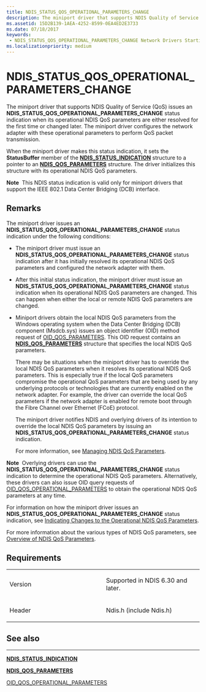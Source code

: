 ```yaml
---
title: NDIS_STATUS_QOS_OPERATIONAL_PARAMETERS_CHANGE
description: The miniport driver that supports NDIS Quality of Service (QoS) issues an NDIS_STATUS_QOS_OPERATIONAL_PARAMETERS_CHANGE status indication when its operational NDIS QoS parameters are either resolved for the first time or changed later.
ms.assetid: 15D2B139-1AEA-4252-8599-0EA4ED2E3733
ms.date: 07/18/2017
keywords:
 - NDIS_STATUS_QOS_OPERATIONAL_PARAMETERS_CHANGE Network Drivers Starting with Windows Vista
ms.localizationpriority: medium
---
```


# NDIS\_STATUS\_QOS\_OPERATIONAL\_PARAMETERS\_CHANGE


The miniport driver that supports NDIS Quality of Service (QoS) issues an **NDIS\_STATUS\_QOS\_OPERATIONAL\_PARAMETERS\_CHANGE** status indication when its operational NDIS QoS parameters are either resolved for the first time or changed later. The miniport driver configures the network adapter with these operational parameters to perform QoS packet transmission.

When the miniport driver makes this status indication, it sets the **StatusBuffer** member of the [**NDIS\_STATUS\_INDICATION**](https://docs.microsoft.com/windows-hardware/drivers/ddi/content/ndis/ns-ndis-_ndis_status_indication) structure to a pointer to an [**NDIS\_QOS\_PARAMETERS**](https://docs.microsoft.com/windows-hardware/drivers/ddi/content/ntddndis/ns-ntddndis-_ndis_qos_parameters) structure. The driver initializes this structure with its operational NDIS QoS parameters.

**Note**  This NDIS status indication is valid only for miniport drivers that support the IEEE 802.1 Data Center Bridging (DCB) interface.

 

Remarks
-------

The miniport driver issues an **NDIS\_STATUS\_QOS\_OPERATIONAL\_PARAMETERS\_CHANGE** status indication under the following conditions:

-   The miniport driver must issue an **NDIS\_STATUS\_QOS\_OPERATIONAL\_PARAMETERS\_CHANGE** status indication after it has initially resolved its operational NDIS QoS parameters and configured the network adapter with them.

-   After this initial status indication, the miniport driver must issue an **NDIS\_STATUS\_QOS\_OPERATIONAL\_PARAMETERS\_CHANGE** status indication when its operational NDIS QoS parameters are changed. This can happen when either the local or remote NDIS QoS parameters are changed.

-   Miniport drivers obtain the local NDIS QoS parameters from the Windows operating system when the Data Center Bridging (DCB) component (Msdcb.sys) issues an object identifier (OID) method request of [OID\_QOS\_PARAMETERS](https://docs.microsoft.com/windows-hardware/drivers/network/oid-qos-parameters). This OID request contains an [**NDIS\_QOS\_PARAMETERS**](https://docs.microsoft.com/windows-hardware/drivers/ddi/content/ntddndis/ns-ntddndis-_ndis_qos_parameters) structure that specifies the local NDIS QoS parameters.

    There may be situations when the miniport driver has to override the local NDIS QoS parameters when it resolves its operational NDIS QoS parameters. This is especially true if the local QoS parameters compromise the operational QoS parameters that are being used by any underlying protocols or technologies that are currently enabled on the network adapter. For example, the driver can override the local QoS parameters if the network adapter is enabled for remote boot through the Fibre Channel over Ethernet (FCoE) protocol.

    The miniport driver notifies NDIS and overlying drivers of its intention to override the local NDIS QoS parameters by issuing an **NDIS\_STATUS\_QOS\_OPERATIONAL\_PARAMETERS\_CHANGE** status indication.

    For more information, see [Managing NDIS QoS Parameters](https://docs.microsoft.com/windows-hardware/drivers/network/managing-ndis-qos--parameters).

**Note**  Overlying drivers can use the **NDIS\_STATUS\_QOS\_OPERATIONAL\_PARAMETERS\_CHANGE** status indication to determine the operational NDIS QoS parameters. Alternatively, these drivers can also issue OID query requests of [OID\_QOS\_OPERATIONAL\_PARAMETERS](https://docs.microsoft.com/windows-hardware/drivers/network/oid-qos-operational-parameters) to obtain the operational NDIS QoS parameters at any time.

 

For information on how the miniport driver issues an **NDIS\_STATUS\_QOS\_OPERATIONAL\_PARAMETERS\_CHANGE** status indication, see [Indicating Changes to the Operational NDIS QoS Parameters](https://docs.microsoft.com/windows-hardware/drivers/network/indicating-changes-to-the-operational-ndis-qos-parameters).

For more information about the various types of NDIS QoS parameters, see [Overview of NDIS QoS Parameters](https://docs.microsoft.com/windows-hardware/drivers/network/overview-of-ndis-qos-parameters).

Requirements
------------

<table>
<colgroup>
<col width="50%" />
<col width="50%" />
</colgroup>
<tbody>
<tr class="odd">
<td><p>Version</p></td>
<td><p>Supported in NDIS 6.30 and later.</p></td>
</tr>
<tr class="even">
<td><p>Header</p></td>
<td>Ndis.h (include Ndis.h)</td>
</tr>
</tbody>
</table>

## See also


****
[**NDIS\_STATUS\_INDICATION**](https://docs.microsoft.com/windows-hardware/drivers/ddi/content/ndis/ns-ndis-_ndis_status_indication)

[**NDIS\_QOS\_PARAMETERS**](https://docs.microsoft.com/windows-hardware/drivers/ddi/content/ntddndis/ns-ntddndis-_ndis_qos_parameters)

[OID\_QOS\_OPERATIONAL\_PARAMETERS](https://docs.microsoft.com/windows-hardware/drivers/network/oid-qos-operational-parameters)

 

 




